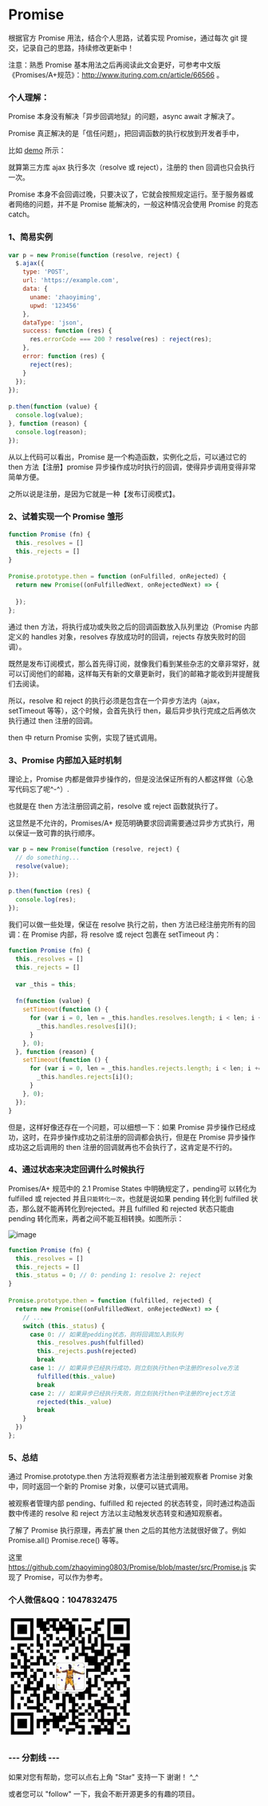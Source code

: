 # Promise

根据官方 Promise 用法，结合个人思路，试着实现 Promise，通过每次 git 提交，记录自己的思路，持续修改更新中！

注意：熟悉 Promise 基本用法之后再阅读此文会更好，可参考中文版《Promises/A+规范》：http://www.ituring.com.cn/article/66566 。

### 个人理解：

Promise 本身没有解决「异步回调地狱」的问题，async await 才解决了。

Promise 真正解决的是「信任问题」，把回调函数的执行权放到开发者手中，

比如 [demo](https://github.com/zhaoyiming0803/test-code/blob/master/test288.js) 所示：

就算第三方库 ajax 执行多次（resolve 或 reject），注册的 then 回调也只会执行一次。

Promise 本身不会回调过晚，只要决议了，它就会按照规定运行。至于服务器或者网络的问题，并不是 Promise 能解决的，一般这种情况会使用 Promise 的竞态 catch。
### 1、简易实例
``` javascript
var p = new Promise(function (resolve, reject) {
  $.ajax({
    type: 'POST',
    url: 'https://example.com',
    data: {
      uname: 'zhaoyiming',
      upwd: '123456'
    },
    dataType: 'json',
    success: function (res) {
      res.errorCode === 200 ? resolve(res) : reject(res);
    },
    error: function (res) {
      reject(res);
    }
  });
});

p.then(function (value) {
  console.log(value);
}, function (reason) {
  console.log(reason);
});
```
从以上代码可以看出，Promise 是一个构造函数，实例化之后，可以通过它的 then 方法【注册】promise 异步操作成功时执行的回调，使得异步调用变得非常简单方便。

之所以说是注册，是因为它就是一种【发布订阅模式】。

### 2、试着实现一个 Promise 雏形
``` javascript
function Promise (fn) {
  this._resolves = []
  this._rejects = []
}

Promise.prototype.then = function (onFulfilled, onRejected) {
  return new Promise((onFulfilledNext, onRejectedNext) => {

  });
};
```
通过 then 方法，将执行成功或失败之后的回调函数放入队列里边（Promise 内部定义的 handles 对象，resolves 存放成功时的回调，rejects 存放失败时的回调）。

既然是发布订阅模式，那么首先得订阅，就像我们看到某些杂志的文章非常好，就可以订阅他们的邮箱，这样每天有新的文章更新时，我们的邮箱才能收到并提醒我们去阅读。

所以，resolve 和 reject 的执行必须是包含在一个异步方法内（ajax，setTimeout 等等），这个时候，会首先执行 then，最后异步执行完成之后再依次执行通过 then 注册的回调。

then 中 return Promise 实例，实现了链式调用。

### 3、Promise 内部加入延时机制

理论上，Promise 内都是做异步操作的，但是没法保证所有的人都这样做（心急写代码忘了呢^-^）.

也就是在 then 方法注册回调之前，resolve 或 reject 函数就执行了。

这显然是不允许的，Promises/A+ 规范明确要求回调需要通过异步方式执行，用以保证一致可靠的执行顺序。
``` javascript
var p = new Promise(function (resolve, reject) {
  // do something...
  resolve(value);
});

p.then(function (res) {
  console.log(res);
});
```
我们可以做一些处理，保证在 resolve 执行之前，then 方法已经注册完所有的回调：在 Promise 内部，将 resolve 或 reject 包裹在 setTimeout 内：
``` javascript
function Promise (fn) {
  this._resolves = []
  this._rejects = []

  var _this = this;

  fn(function (value) {
    setTimeout(function () {
      for (var i = 0, len = _this.handles.resolves.length; i < len; i += 1) {
        _this.handles.resolves[i]();
      }
    }, 0);
  }, function (reason) {
    setTimeout(function () {
      for (var i = 0, len = _this.handles.rejects.length; i < len; i += 1) {
        _this.handles.rejects[i]();
      }
    }, 0);
  });
}
```
但是，这样好像还存在一个问题，可以细想一下：如果 Promise 异步操作已经成功，这时，在异步操作成功之前注册的回调都会执行，但是在 Promise 异步操作成功这之后调用的 then 注册的回调就再也不会执行了，这肯定是不行的。

### 4、通过状态来决定回调什么时候执行

Promises/A+ 规范中的 2.1 Promise States 中明确规定了，pending可 以转化为 fulfilled 或 rejected 并且`只能转化一次`，也就是说如果 pending 转化到 fulfilled 状态，那么就不能再转化到rejected。并且 fulfilled 和 rejected 状态只能由 pending 转化而来，两者之间不能互相转换。如图所示：

![image](https://github.com/zhaoyiming0803/Promise/blob/dev/promise.png)
``` javascript
function Promise (fn) {
  this._resolves = []
  this._rejects = []
  this._status = 0; // 0: pending 1: resolve 2: reject
}

Promise.prototype.then = function (fulfilled, rejected) {
  return new Promise((onFulfilledNext, onRejectedNext) => {
    // ...
    switch (this._status) {
      case 0: // 如果是pedding状态，则将回调加入到队列
        this._resolves.push(fulfilled)
        this._rejects.push(rejected)
        break
      case 1: // 如果异步已经执行成功，则立刻执行then中注册的resolve方法
        fulfilled(this._value)
        break
      case 2: // 如果异步已经执行失败，则立刻执行then中注册的reject方法
        rejected(this._value)
        break
    }
  })
};
```

### 5、总结

通过 Promise.prototype.then 方法将观察者方法注册到被观察者 Promise 对象中，同时返回一个新的 Promise 对象，以便可以链式调用。

被观察者管理内部 pending、fulfilled 和 rejected 的状态转变，同时通过构造函数中传递的 resolve 和 reject 方法以主动触发状态转变和通知观察者。

了解了 Promise 执行原理，再去扩展 then 之后的其他方法就很好做了。例如 Promise.all() Promise.rece() 等等。

这里 https://github.com/zhaoyiming0803/Promise/blob/master/src/Promise.js 实现了 Promise，可以作为参考。

### 个人微信&QQ：1047832475

<img src="https://github.com/zhaoyiming0803/zhaoyiming0803/raw/master/wechat.jpeg" width="250" height="250" />

### --- 分割线 ---

如果对您有帮助，您可以点右上角 "Star" 支持一下 谢谢！ ^_^

或者您可以 "follow" 一下，我会不断开源更多的有趣的项目。
